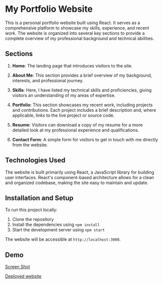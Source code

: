  # My Portfolio Website

This is a personal portfolio website built using React. It serves as a comprehensive platform to showcase my skills, experience, and recent work. The website is organized into several key sections to provide a complete overview of my professional background and technical abilities.

## Sections

1. **Home**: The landing page that introduces visitors to the site.

2. **About Me**: This section provides a brief overview of my background, interests, and professional journey.

3. **Skills**: Here, I have listed my technical skills and proficiencies, giving visitors an understanding of my areas of expertise.

4. **Portfolio**: This section showcases my recent work, including projects and contributions. Each project includes a brief description and, where applicable, links to the live project or source code.

5. **Resume**: Visitors can download a copy of my resume for a more detailed look at my professional experience and qualifications.

6. **Contact Form**: A simple form for visitors to get in touch with me directly from the website.

## Technologies Used

The website is built primarily using React, a JavaScript library for building user interfaces. React's component-based architecture allows for a clean and organized codebase, making the site easy to maintain and update.

## Installation and Setup

To run this project locally:

1. Clone the repository
2. Install the dependencies using `npm install`
3. Start the development server using `npm start`

The website will be accessible at `http://localhost:3000`.

## Demo
[Screen Shot](https://ibb.co/T1pmVPS)

[Deployed website](https://portfolio12343.netlify.app/)
